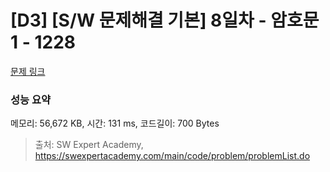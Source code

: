 # [D3] [S/W 문제해결 기본] 8일차 - 암호문1 - 1228 

[문제 링크](https://swexpertacademy.com/main/code/problem/problemDetail.do?contestProbId=AV14w-rKAHACFAYD) 

### 성능 요약

메모리: 56,672 KB, 시간: 131 ms, 코드길이: 700 Bytes



> 출처: SW Expert Academy, https://swexpertacademy.com/main/code/problem/problemList.do